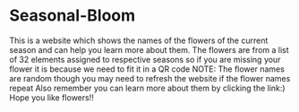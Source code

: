 # Seasonal-Bloom
This is a website which shows the names of the flowers of the current season and can help you learn more about them.
The flowers are from a list of 32 elements assigned to respective seasons so if you are missing your flower it is because we need to fit it in a QR code
NOTE: The flower names are random though you may need to refresh the website if the flower names repeat
Also remember you can learn more about them by clicking the link:)
Hope you like flowers!!
